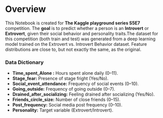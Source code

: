 # Overview
This Notebook is created for **The Kaggle playground series S5E7** competition. The **goal** is to predict whether a person is an **Introvert** or **Extrovert**, given their social behavior and personality traits.The dataset for this competition (both train and test) was generated from a deep learning model trained on the Extrovert vs. Introvert Behavior dataset. Feature distributions are close to, but not exactly the same, as the original.
### Data Dictionary
* **Time_spent_Alone :** Hours spent alone daily (0–11).
* **Stage_fear:** Presence of stage fright (Yes/No).
* **Social_event_attendance:** Frequency of social events (0–10).
* **Going_outside:** Frequency of going outside (0–7).
* **Drained_after_socializing:** Feeling drained after socializing (Yes/No).
* **Friends_circle_size:** Number of close friends (0–15).
* **Post_frequency:** Social media post frequency (0–10).
* **Personality:** Target variable (Extrovert/Introvert).
